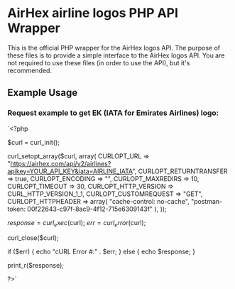 # AirHex airline logos PHP API Wrapper
This is the official PHP wrapper for the AirHex logos API. The purpose of these files is to provide a simple interface to the AirHex logos API. You are not required to use these files (in order to use the API), but it's recommended.

## Example Usage
### Request example to get EK (IATA for Emirates Airlines) logo:
`<?php

$curl = curl_init();

curl_setopt_array($curl, array(
  CURLOPT_URL => "https://airhex.com/api/v2/airlines?apikey=YOUR_API_KEY&iata=AIRLINE_IATA",
  CURLOPT_RETURNTRANSFER => true,
  CURLOPT_ENCODING => "",
  CURLOPT_MAXREDIRS => 10,
  CURLOPT_TIMEOUT => 30,
  CURLOPT_HTTP_VERSION => CURL_HTTP_VERSION_1_1,
  CURLOPT_CUSTOMREQUEST => "GET",
  CURLOPT_HTTPHEADER => array(
    "cache-control: no-cache",
    "postman-token: 00f22643-c97f-8ac9-4f12-715e6309143f"
  ),
));

$response = curl_exec($curl);
$err = curl_error($curl);

curl_close($curl);

if ($err) {
  echo "cURL Error #:" . $err;
} else {
  echo $response;
}

print_r($response);

?>`
